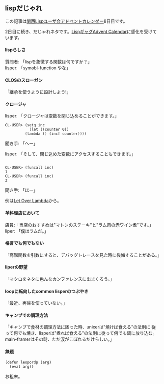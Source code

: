 ## lispだじゃれ

この記事は[関西Lispユーザ会アドベントカレンダー](https://adventar.org/calendars/2490)8日目です。

2日目に続き、だじゃれネタです。[LispギャグAdvent Calendar](https://atnd.org/events/22826)に感化を受けています。

#### lispらしさ
質問者: 「lispを象徴する関数は何ですか？」  
lisper: 「symobl-function やな」

#### CLOSのスローガン
「継承を使うように設計しよう!」

#### クロージャ
lisper: 「クロージャは変数を閉じ込めることができます。」

```
CL-USER> (setq inc 
	       (let ((counter 0))
		 (lambda () (incf counter))))
```

聞き手: 「へー」

lisper: 「そして、閉じ込めた変数にアクセスすることもできます。」


```

CL-USER> (funcall inc)
1
CL-USER> (funcall inc)
2
```

聞き手: 「ほー」

例は[Let Over Lambda](https://letoverlambda.com/)から。

#### 羊料理店において
店員:「当店のおすすめは"マトンのステーキ"と"ラム肉の赤ワイン煮"です。」  
liper: 「僕はラムだ。」

#### 格言でも何でもない
「高階関数を引数にすると、デバッグトレースを見た時に後悔することがある。」

#### liperの野望
「マクロをネタに色んなカンファレンスに出まくろう。」

#### loopに転向したcommon lisperのつぶやき
「最近、再帰を使っていない。」

#### キャンプでの調理方法
「キャンプで食材の調理方法に困った時、unixerは"焼けば食える"の法則に
従って何でも焼き、lisperは"煮れば食える"の法則に従って何でも鍋に放り込む。
main-framerはその時、ただ涙がこぼれるだけらしい。」

#### 無題
```
(defun leopordp (arg)
  (eval arg))
```

お粗末。